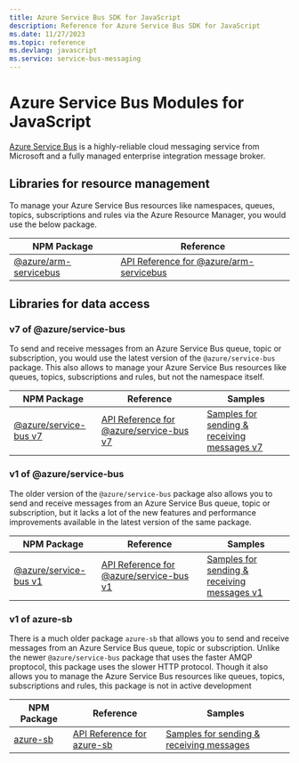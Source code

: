 ```yaml
---
title: Azure Service Bus SDK for JavaScript
description: Reference for Azure Service Bus SDK for JavaScript
ms.date: 11/27/2023
ms.topic: reference
ms.devlang: javascript
ms.service: service-bus-messaging
---
```

# Azure Service Bus Modules for JavaScript

[Azure Service Bus](https://azure.microsoft.com/services/service-bus/) is a highly-reliable cloud messaging service from Microsoft and a fully managed enterprise integration message broker.

## Libraries for resource management

To manage your Azure Service Bus resources like namespaces, queues, topics, subscriptions and rules via the Azure Resource Manager, you would use the below package.

| NPM Package                                                              | Reference                                                                                                  |
| ------------------------------------------------------------------------ | ---------------------------------------------------------------------------------------------------------- |
| [@azure/arm-servicebus](https://npmjs.com/package/@azure/arm-servicebus) | [API Reference for @azure/arm-servicebus](https://docs.microsoft.com/javascript/api/@azure/arm-servicebus) |

## Libraries for data access

### v7 of @azure/service-bus

To send and receive messages from an Azure Service Bus queue, topic or subscription, you would use the latest version of the `@azure/service-bus` package.
This also allows to manage your Azure Service Bus resources like queues, topics, subscriptions and rules, but not the namespace itself.

| NPM Package                                                        | Reference                                                                                            | Samples                                                                                                                              |
| ------------------------------------------------------------------ | ---------------------------------------------------------------------------------------------------- | ------------------------------------------------------------------------------------------------------------------------------------ |
| [@azure/service-bus v7](https://npmjs.com/package/@azure/service-bus) | [API Reference for @azure/service-bus v7](https://docs.microsoft.com/javascript/api/@azure/service-bus) | [Samples for sending & receiving messages v7](https://github.com/Azure/azure-sdk-for-js/tree/master/sdk/servicebus/service-bus/samples) |

### v1 of @azure/service-bus

The older version of the `@azure/service-bus` package also allows you to send and receive messages from an Azure Service Bus queue, topic or subscription, but it lacks
a lot of the new features and performance improvements available in the latest version of the same package.

| NPM Package                                                        | Reference                                                                                            | Samples                                                                                                                              |
| ------------------------------------------------------------------ | ---------------------------------------------------------------------------------------------------- | ------------------------------------------------------------------------------------------------------------------------------------ |
| [@azure/service-bus v1](https://www.npmjs.com/package/@azure/service-bus/v/1.1.10) | [API Reference for @azure/service-bus v1](https://docs.microsoft.com/javascript/api/@azure/service-bus/?view=azure-node-legacy) | [Samples for sending & receiving messages v1](https://github.com/Azure/azure-sdk-for-js/tree/%40azure/service-bus_1.1.10/sdk/servicebus/service-bus/samples) |

### v1 of azure-sb

There is a much older package `azure-sb` that allows you to send and receive messages from an Azure Service Bus queue, topic or subscription. Unlike the newer `@azure/service-bus` package that uses the faster AMQP proptocol, this package uses the slower HTTP protocol. Though it also allows you to manage the Azure Service Bus resources like queues, topics, subscriptions and rules, this package is not in active development

| NPM Package                                                        | Reference                                                                                            | Samples                                                                                                                              |
| ------------------------------------------------------------------ | ---------------------------------------------------------------------------------------------------- | ------------------------------------------------------------------------------------------------------------------------------------ |
| [azure-sb](https://npmjs.com/package/azure-sb) | [API Reference for azure-sb](https://docs.microsoft.com/javascript/api/azure-sb/?view=azure-node-legacy) | [Samples for sending & receiving messages](https://www.npmjs.com/package/azure-sb#how-to-use) |